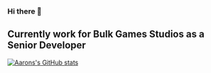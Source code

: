 ### Hi there 👋
## Currently work for Bulk Games Studios as a Senior Developer

[![Aarons's GitHub stats](https://github-readme-stats.vercel.app/api?username=Thomastrainiac&show_icons=true)](https://github.com/anuraghazra/github-readme-stats)

<!--
**Thomastrainiac/Thomastrainiac** is a ✨ _special_ ✨ repository because its `README.md` (this file) appears on your GitHub profile.

Here are some ideas to get you started:

- 🔭 I’m currently working on ...
- 🌱 I’m currently learning ...
- 👯 I’m looking to collaborate on ...
- 🤔 I’m looking for help with ...
- 💬 Ask me about ...
- 📫 How to reach me: ...
- 😄 Pronouns: ...
- ⚡ Fun fact: ...
-->
